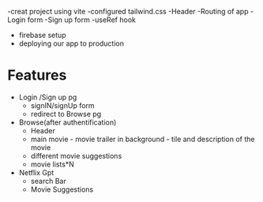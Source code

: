 -creat project using vite
-configured tailwind.css
-Header
-Routing of app
-Login form
-Sign up form
-useRef hook

- firebase setup
- deploying our app to production

# Features

- Login /Sign up pg
  - signIN/signUp form
  - redirect to Browse pg
- Browse(after authentification)
  - Header
  - main movie - movie trailer in background - tile and description of the movie
  - different movie suggestions
  - movie lists\*N
- Netflix Gpt
  - search Bar
  - Movie Suggestions
